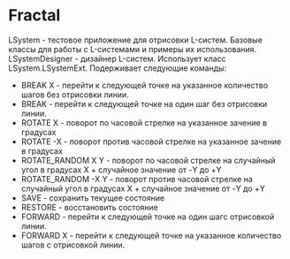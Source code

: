 # Fractal
LSystem - тестовое приложение для отрисовки L-систем. Базовые классы для работы с L-системами и примеры их использования.
LSystemDesigner - дизайнер L-систем. Использует класс LSystem.LSystemExt. Подерживает следующие команды:
- BREAK X - перейти к следующей точке на указанное количество шагов без отрисовки линии.
- BREAK - перейти к следующей точке на один шаг без отрисовки линии.
- ROTATE X - поворот по часовой стрелке на указанное зачение в градусах
- ROTATE -X - поворот против часовой стрелке на указанное зачение в градусах
- ROTATE_RANDOM X Y - поворот по часовой стрелке на случайный угол в градусах X + случайное значение от -Y до +Y
- ROTATE_RANDOM -X Y - поворот против часовой стрелке на случайный угол в градусах X + случайное значение от -Y до +Y
- SAVE - сохранить текущее состояние
- RESTORE - восстановить состояние
- FORWARD - перейти к следующей точке на один шагc отрисовкой линии.
- FORWARD X - перейти к следующей точке на указанное количество шагов c отрисовкой линии.
